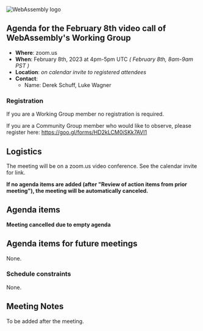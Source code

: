 ![WebAssembly logo](/images/WebAssembly.png)

## Agenda for the February 8th video call of WebAssembly's Working Group

- **Where**: zoom.us
- **When**: February 8th, 2023 at 4pm-5pm UTC *( February 8th, 8am-9am PST )*
- **Location**: *on calendar invite to registered attendees*
- **Contact**:
    - Name: Derek Schuff, Luke Wagner

### Registration

If you are a Working Group member no registration is required.

If you are a Community Group member who would like to observe, please register here: https://goo.gl/forms/HD2kLCM0iSKk7AVl1

## Logistics

The meeting will be on a zoom.us video conference.
See the calendar invite for link.

**If no agenda items are added (after "Review of action items from prior meeting"),
the meeting will be automatically canceled.**

## Agenda items

**Meeting cancelled due to empty agenda**

## Agenda items for future meetings

None.

### Schedule constraints

None.

## Meeting Notes

To be added after the meeting.
